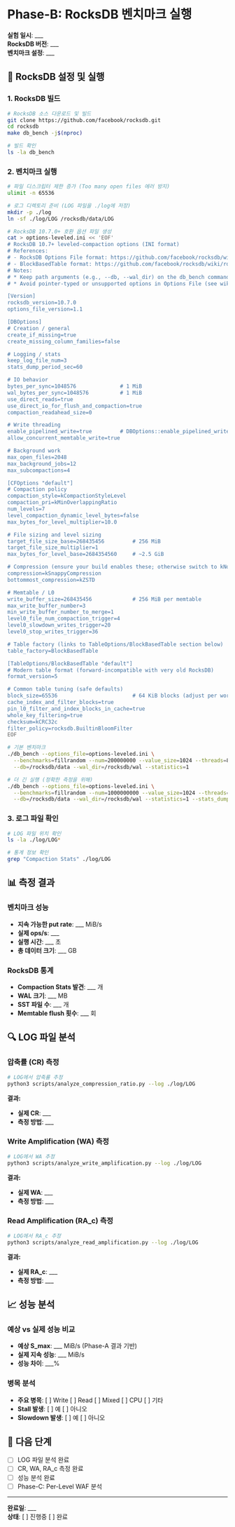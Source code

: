 # Phase-B: RocksDB 벤치마크 실행

**실험 일시**: ___  
**RocksDB 버전**: ___  
**벤치마크 설정**: ___  

## 🚀 RocksDB 설정 및 실행

### 1. RocksDB 빌드
```bash
# RocksDB 소스 다운로드 및 빌드
git clone https://github.com/facebook/rocksdb.git
cd rocksdb
make db_bench -j$(nproc)

# 빌드 확인
ls -la db_bench
```

### 2. 벤치마크 실행
```bash
# 파일 디스크립터 제한 증가 (Too many open files 에러 방지)
ulimit -n 65536

# 로그 디렉토리 준비 (LOG 파일을 ./log에 저장)
mkdir -p ./log
ln -sf ./log/LOG /rocksdb/data/LOG

# RocksDB 10.7.0+ 호환 옵션 파일 생성
cat > options-leveled.ini << 'EOF'
# RocksDB 10.7+ leveled-compaction options (INI format)
# References:
# - RocksDB Options File format: https://github.com/facebook/rocksdb/wiki/RocksDB-Options-File
# - BlockBasedTable format: https://github.com/facebook/rocksdb/wiki/rocksdb-blockbasedtable-format
# Notes:
# * Keep path arguments (e.g., --db, --wal_dir) on the db_bench command line, not inside this file.
# * Avoid pointer-typed or unsupported options in Options File (see wiki).

[Version]
rocksdb_version=10.7.0
options_file_version=1.1

[DBOptions]
# Creation / general
create_if_missing=true
create_missing_column_families=false

# Logging / stats
keep_log_file_num=3
stats_dump_period_sec=60

# IO behavior
bytes_per_sync=1048576              # 1 MiB
wal_bytes_per_sync=1048576          # 1 MiB
use_direct_reads=true
use_direct_io_for_flush_and_compaction=true
compaction_readahead_size=0

# Write threading
enable_pipelined_write=true         # DBOptions::enable_pipelined_write
allow_concurrent_memtable_write=true

# Background work
max_open_files=2048
max_background_jobs=12
max_subcompactions=4

[CFOptions "default"]
# Compaction policy
compaction_style=kCompactionStyleLevel
compaction_pri=kMinOverlappingRatio
num_levels=7
level_compaction_dynamic_level_bytes=false
max_bytes_for_level_multiplier=10.0

# File sizing and level sizing
target_file_size_base=268435456         # 256 MiB
target_file_size_multiplier=1
max_bytes_for_level_base=2684354560     # ~2.5 GiB

# Compression (ensure your build enables these; otherwise switch to kNoCompression)
compression=kSnappyCompression
bottommost_compression=kZSTD

# Memtable / L0
write_buffer_size=268435456             # 256 MiB per memtable
max_write_buffer_number=3
min_write_buffer_number_to_merge=1
level0_file_num_compaction_trigger=4
level0_slowdown_writes_trigger=20
level0_stop_writes_trigger=36

# Table factory (links to TableOptions/BlockBasedTable section below)
table_factory=BlockBasedTable

[TableOptions/BlockBasedTable "default"]
# Modern table format (forward-incompatible with very old RocksDB)
format_version=5

# Common table tuning (safe defaults)
block_size=65536                        # 64 KiB blocks (adjust per workload)
cache_index_and_filter_blocks=true
pin_l0_filter_and_index_blocks_in_cache=true
whole_key_filtering=true
checksum=kCRC32c
filter_policy=rocksdb.BuiltinBloomFilter
EOF

# 기본 벤치마크
./db_bench --options_file=options-leveled.ini \
  --benchmarks=fillrandom --num=200000000 --value_size=1024 --threads=8 \
  --db=/rocksdb/data --wal_dir=/rocksdb/wal --statistics=1

# 더 긴 실행 (정확한 측정을 위해)
./db_bench --options_file=options-leveled.ini \
  --benchmarks=fillrandom --num=1000000000 --value_size=1024 --threads=16 \
  --db=/rocksdb/data --wal_dir=/rocksdb/wal --statistics=1 --stats_dump_period_sec=60
```

### 3. 로그 파일 확인
```bash
# LOG 파일 위치 확인
ls -la ./log/LOG*

# 통계 정보 확인
grep "Compaction Stats" ./log/LOG
```

## 📊 측정 결과

### 벤치마크 성능
- **지속 가능한 put rate**: ___ MiB/s
- **실제 ops/s**: ___
- **실행 시간**: ___ 초
- **총 데이터 크기**: ___ GB

### RocksDB 통계
- **Compaction Stats 발견**: ___ 개
- **WAL 크기**: ___ MB
- **SST 파일 수**: ___ 개
- **Memtable flush 횟수**: ___ 회

## 🔍 LOG 파일 분석

### 압축률 (CR) 측정
```bash
# LOG에서 압축률 추정
python3 scripts/analyze_compression_ratio.py --log ./log/LOG
```

**결과:**
- **실제 CR**: ___
- **측정 방법**: ___

### Write Amplification (WA) 측정
```bash
# LOG에서 WA 추정
python3 scripts/analyze_write_amplification.py --log ./log/LOG
```

**결과:**
- **실제 WA**: ___
- **측정 방법**: ___

### Read Amplification (RA_c) 측정
```bash
# LOG에서 RA_c 추정
python3 scripts/analyze_read_amplification.py --log ./log/LOG
```

**결과:**
- **실제 RA_c**: ___
- **측정 방법**: ___

## 📈 성능 분석

### 예상 vs 실제 성능 비교
- **예상 S_max**: ___ MiB/s (Phase-A 결과 기반)
- **실제 지속 성능**: ___ MiB/s
- **성능 차이**: ___%

### 병목 분석
- **주요 병목**: [ ] Write [ ] Read [ ] Mixed [ ] CPU [ ] 기타
- **Stall 발생**: [ ] 예 [ ] 아니오
- **Slowdown 발생**: [ ] 예 [ ] 아니오

## 🎯 다음 단계

- [ ] LOG 파일 분석 완료
- [ ] CR, WA, RA_c 측정 완료
- [ ] 성능 분석 완료
- [ ] Phase-C: Per-Level WAF 분석

---

**완료일**: ___  
**상태**: [ ] 진행중 [ ] 완료
